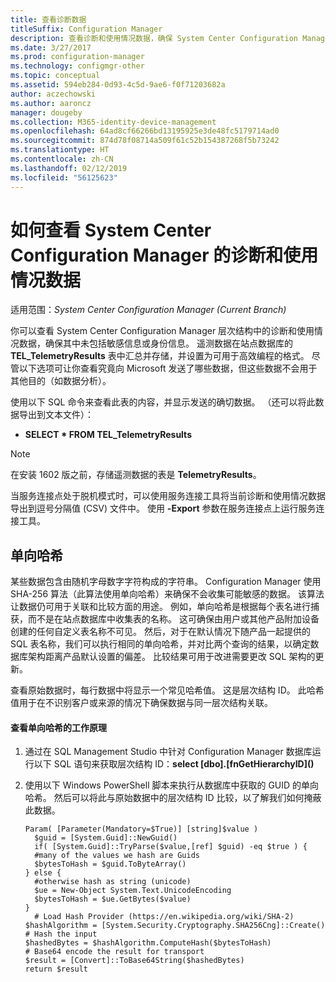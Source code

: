 ```yaml
---
title: 查看诊断数据
titleSuffix: Configuration Manager
description: 查看诊断和使用情况数据，确保 System Center Configuration Manager 层次结构中未包含敏感信息。
ms.date: 3/27/2017
ms.prod: configuration-manager
ms.technology: configmgr-other
ms.topic: conceptual
ms.assetid: 594eb284-0d93-4c5d-9ae6-f0f71203682a
author: aczechowski
ms.author: aaroncz
manager: dougeby
ms.collection: M365-identity-device-management
ms.openlocfilehash: 64ad8cf66266bd13195925e3de48fc5179714ad0
ms.sourcegitcommit: 874d78f08714a509f61c52b154387268f5b73242
ms.translationtype: HT
ms.contentlocale: zh-CN
ms.lasthandoff: 02/12/2019
ms.locfileid: "56125623"
---
```

# <a name="how-to-view-diagnostics-and-usage-data-for-system-center-configuration-manager"></a>如何查看 System Center Configuration Manager 的诊断和使用情况数据

适用范围：*System Center Configuration Manager (Current Branch)*

你可以查看 System Center Configuration Manager 层次结构中的诊断和使用情况数据，确保其中未包括敏感信息或身份信息。 遥测数据在站点数据库的 **TEL_TelemetryResults** 表中汇总并存储，并设置为可用于高效编程的格式。 尽管以下选项可让你查看究竟向 Microsoft 发送了哪些数据，但这些数据不会用于其他目的（如数据分析）。  

使用以下 SQL 命令来查看此表的内容，并显示发送的确切数据。 （还可以将此数据导出到文本文件）：  

-   **SELECT \* FROM TEL_TelemetryResults**  

> [!NOTE]  
>  在安装 1602 版之前，存储遥测数据的表是 **TelemetryResults**。  

当服务连接点处于脱机模式时，可以使用服务连接工具将当前诊断和使用情况数据导出到逗号分隔值 (CSV) 文件中。 使用 **-Export** 参数在服务连接点上运行服务连接工具。  

##  <a name="bkmk_hashes"></a>单向哈希  
某些数据包含由随机字母数字字符构成的字符串。 Configuration Manager 使用 SHA-256 算法（此算法使用单向哈希）来确保不会收集可能敏感的数据。 该算法让数据仍可用于关联和比较方面的用途。 例如，单向哈希是根据每个表名进行捕获，而不是在站点数据库中收集表的名称。 这可确保由用户或其他产品附加设备创建的任何自定义表名称不可见。 然后，对于在默认情况下随产品一起提供的 SQL 表名称，我们可以执行相同的单向哈希，并对比两个查询的结果，以确定数据库架构距离产品默认设置的偏差。 比较结果可用于改进需要更改 SQL 架构的更新。  

查看原始数据时，每行数据中将显示一个常见哈希值。 这是层次结构 ID。 此哈希值用于在不识别客户或来源的情况下确保数据与同一层次结构关联。  

#### <a name="to-see-how-the-one-way-hash-works"></a>查看单向哈希的工作原理  

1.  通过在 SQL Management Studio 中针对 Configuration Manager 数据库运行以下 SQL 语句来获取层次结构 ID：**select [dbo].[fnGetHierarchyID]\(\)**  

2.  使用以下 Windows PowerShell 脚本来执行从数据库中获取的 GUID 的单向哈希。 然后可以将此与原始数据中的层次结构 ID 比较，以了解我们如何掩蔽此数据。  

    ```  
    Param( [Parameter(Mandatory=$True)] [string]$value )  
      $guid = [System.Guid]::NewGuid()  
      if( [System.Guid]::TryParse($value,[ref] $guid) -eq $true ) {  
      #many of the values we hash are Guids  
      $bytesToHash = $guid.ToByteArray()  
    } else {  
      #otherwise hash as string (unicode)  
      $ue = New-Object System.Text.UnicodeEncoding  
      $bytesToHash = $ue.GetBytes($value)   
    }  
      # Load Hash Provider (https://en.wikipedia.org/wiki/SHA-2)   
    $hashAlgorithm = [System.Security.Cryptography.SHA256Cng]::Create()    
    # Hash the input   
    $hashedBytes = $hashAlgorithm.ComputeHash($bytesToHash)              
    # Base64 encode the result for transport   
    $result = [Convert]::ToBase64String($hashedBytes)    
    return $result   
    ```  

